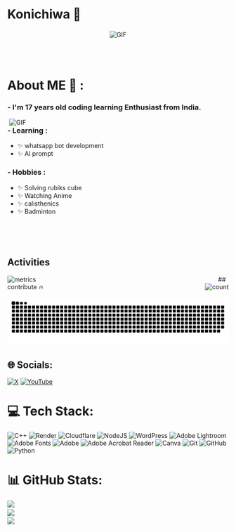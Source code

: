 # Konichiwa 👋

<div align="center">
<img hight="300" width="700" alt="GIF" align="center" src="https://i.pinimg.com/originals/4a/59/04/4a5904db82b19b2965026a04b073503f.gif">
</div>

</br>
</br>
</br>


# About ME 💬 :

### - I'm 17 years  old coding learning Enthusiast from India.

<img hight="400" width="500" alt="GIF" align="right" src="https://giffiles.alphacoders.com/221/221578.gif">

### - Learning :
- ✨ whatsapp bot development 
- ✨ AI prompt

### - Hobbies : 
- ✨ Solving rubiks cube
- ✨ Watching Anime
- ✨ calisthenics 
- ✨ Badminton

</br>
</br>
</br>

## Activities

<img align="left" width="480" alt="metrics" src="/github-metrics.svg">
<img align="right" alt="count" src="https://count.getloli.com/get/@:usernametheme=rule34">

##contribute 🔥


![snake gif](https://github.com/PhoenixFury0000/PhoenixFury0000/blob/output/github-snake-dark.svg)




## 🌐 Socials:
[![X](https://img.shields.io/badge/X-black.svg?logo=X&logoColor=white)](https://x.com/https://x.com/PiyushGupt60087?t=lVfVWREZko-uHo6v8I_1Lw&s=09) [![YouTube](https://img.shields.io/badge/YouTube-%23FF0000.svg?logo=YouTube&logoColor=white)](https://youtube.com/@https://youtube.com/@phoenixfury_editz0001) 

# 💻 Tech Stack:
![C++](https://img.shields.io/badge/c++-%2300599C.svg?style=for-the-badge&logo=c%2B%2B&logoColor=white) ![Render](https://img.shields.io/badge/Render-%46E3B7.svg?style=for-the-badge&logo=render&logoColor=white) ![Cloudflare](https://img.shields.io/badge/Cloudflare-F38020?style=for-the-badge&logo=Cloudflare&logoColor=white) ![NodeJS](https://img.shields.io/badge/node.js-6DA55F?style=for-the-badge&logo=node.js&logoColor=white) ![WordPress](https://img.shields.io/badge/WordPress-%23117AC9.svg?style=for-the-badge&logo=WordPress&logoColor=white) ![Adobe Lightroom](https://img.shields.io/badge/Adobe%20Lightroom-31A8FF.svg?style=for-the-badge&logo=Adobe%20Lightroom&logoColor=white) ![Adobe Fonts](https://img.shields.io/badge/Adobe%20Fonts-000B1D.svg?style=for-the-badge&logo=Adobe%20Fonts&logoColor=white) ![Adobe](https://img.shields.io/badge/adobe-%23FF0000.svg?style=for-the-badge&logo=adobe&logoColor=white) ![Adobe Acrobat Reader](https://img.shields.io/badge/Adobe%20Acrobat%20Reader-EC1C24.svg?style=for-the-badge&logo=Adobe%20Acrobat%20Reader&logoColor=white) ![Canva](https://img.shields.io/badge/Canva-%2300C4CC.svg?style=for-the-badge&logo=Canva&logoColor=white) ![Git](https://img.shields.io/badge/git-%23F05033.svg?style=for-the-badge&logo=git&logoColor=white) ![GitHub](https://img.shields.io/badge/github-%23121011.svg?style=for-the-badge&logo=github&logoColor=white) ![Python](https://img.shields.io/badge/python-3670A0?style=for-the-badge&logo=python&logoColor=ffdd54)
# 📊 GitHub Stats:
![](https://github-readme-stats.vercel.app/api?username=PhoenixFury0000&theme=dark&hide_border=false&include_all_commits=false&count_private=false)<br/>
![](https://nirzak-streak-stats.vercel.app/?user=PhoenixFury0000&theme=dark&hide_border=false)<br/>
![](https://github-readme-stats.vercel.app/api/top-langs/?username=PhoenixFury0000&theme=dark&hide_border=false&include_all_commits=false&count_private=false&layout=compact)



